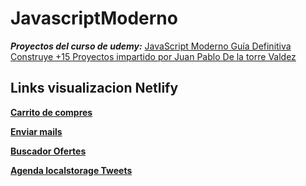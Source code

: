 # JavascriptModerno

***Proyectos del curso de udemy:***  [JavaScript Moderno Guía Definitiva Construye +15 Proyectos impartido por Juan Pablo De la torre Valdez](https://www.udemy.com/course/javascript-moderno-guia-definitiva-construye-10-proyectos/)

## Links visualizacion Netlify

**[Carrito de compres](https://eric-js-carrito-compra.netlify.app/)**

**[Enviar mails](https://eric-js-formulario-email.netlify.app/)**

**[Buscador Ofertes](https://eric-js-buscador-autos.netlify.app/)**

**[Agenda localstorage Tweets](https://app.netlify.com/sites/eric-js-localstorage-agenda-tweets/overview)**
